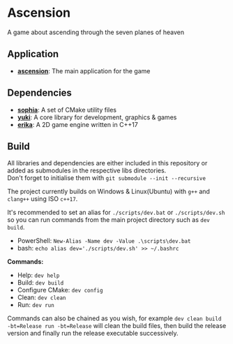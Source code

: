 # Ascension
A game about ascending through the seven planes of heaven

## Application
- [**ascension**](ascension/): The main application for the game
## Dependencies
- [**sophia**](sophia/): A set of CMake utility files
- [**yuki**](yuki/): A core library for development, graphics & games
- [**erika**](erika/): A 2D game engine written in C++17

## Build
All libraries and dependencies are either included in this repository or added as submodules in the respective libs directories.  
Don't forget to initialise them with `git submodule --init --recursive`

The project currently builds on Windows & Linux(Ubuntu) with `g++` and `clang++` using ISO `c++17`.

It's recommended to set an alias for `./scripts/dev.bat` or `./scripts/dev.sh` so you can run commands from the main project directory such as `dev build`.  
- PowerShell: `New-Alias -Name dev -Value .\scripts\dev.bat`
- bash: `echo alias dev='./scripts/dev.sh' >> ~/.bashrc`

**Commands:**
- Help: `dev help`
- Build: `dev build`
- Configure CMake: `dev config`
- Clean: `dev clean`
- Run: `dev run`  

Commands can also be chained as you wish, for example `dev clean build -bt=Release run -bt=Release` will clean the build files, then build the release version and finally run the release executable successively.
